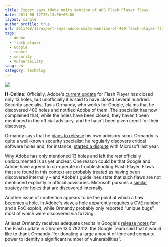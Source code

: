 ```yaml
---
title: Expert says Adobe omits mention of 400 Flash Player flaws
date: 2011-08-12T20:13:00+00:00
layout: single
author_profile: true
url: 2011/08/12/expert-says-adobe-omits-mention-of-400-flash-player-flaws/
tags:
  - Adobe
  - flash player
  - Google
  - report
  - security
  - Vulnerability
lang: en
category: techblog
---
```

<div dir="ltr" trbidi="on">
  <div>
    <a href="http://2.bp.blogspot.com/-oDFcQgoaetw/TkWBLoxk0WI/AAAAAAAAD9U/-O1zOVPkgW0/s1600/adobe_logo200.jpg" imageanchor="1"><img border="0" src="http://2.bp.blogspot.com/-oDFcQgoaetw/TkWBLoxk0WI/AAAAAAAAD9U/-O1zOVPkgW0/s1600/adobe_logo200.jpg" /></a>
  </div>
  
  <p>
    <b>H-Online:</b> Officially, Adobe's <a href="http://www.h-online.com/news/item/Adobe-fixes-critical-vulnerabilities-in-four-products-on-patch-day-1320840.html">current update</a> for Flash Player has closed only 13 holes, but unofficially it is said to have closed several hundred. Security specialist Tavis Ormandy, who works for Google, claims that he discovered 400 holes and notified Adobe of them. The specialist has now complained that, while the holes have been closed, they haven't been mentioned in the official advisory, and he hasn't been given credit for their discovery.
  </p>
  
  <p>
    Ormandy says that he <a href="https://twitter.com/#!/taviso/status/101046396790128640">plans to release</a> his own advisory soon. Ormandy is quite a well-known security specialist; he regularly discovers critical software holes and, for instance, <a href="http://www.h-online.com/news/item/Quarrels-about-new-Windows-Vulnerability-Update-1020449.html">started a dispute</a> with Microsoft last year.
  </p>
  
  <p>
    Why Adobe has only mentioned 13 holes and left the rest officially undocumented is as yet unclear. One reason could be that Google and Adobe have agreed to co-operate in troubleshooting Flash Player. Flaws that are found in this context are probably treated as having been discovered internally – and Adobe's guidelines state that such flaws are not mentioned explicitly in official advisories. Microsoft pursues a <a href="http://www.h-online.com/news/item/Microsoft-still-using-undercover-patches-1190204.html">similar strategy</a> for holes that are discovered internally.
  </p>
  
  <p>
    Another issue of contention appears to be the point at which a flaw becomes a hole. In Adobe's view, a hole apparently requires a CVE number and a PoC exploit, while Ormandy probably only reported &#8220;unique bugs&#8221;, most of which were discovered via fuzzing.
  </p>
  
  <p>
    At least Ormandy receives adequate credits in Google's <a href="http://googlechromereleases.blogspot.com/2011/08/stable-channel-update_09.html">release notes</a> for the Flash update in Chrome 13.0.782.112: the Google Team said that it would like to thank Ormandy &#8220;for donating a large amount of time and compute power to identify a significant number of vulnerabilities&#8221;.</div>